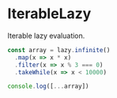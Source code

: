 # IterableLazy
Iterable lazy evaluation.

```javascript
const array = lazy.infinite()
  .map(x => x * x)
  .filter(x => x % 3 === 0)
  .takeWhile(x => x < 10000)

console.log([...array])
```
